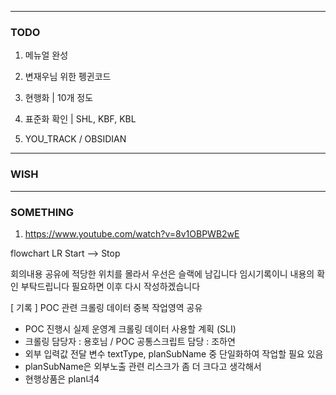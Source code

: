 
---
### TODO 

1. 메뉴얼 완성

2. 변재우님 위한 펭귄코드

4. 현행화 | 10개 정도 

5. 표준화 확인 | SHL, KBF, KBL

7. YOU_TRACK / OBSIDIAN

---
### WISH

---

### SOMETHING

1. https://www.youtube.com/watch?v=8v1OBPWB2wE

flowchart LR
Start --> Stop


회의내용 공유에 적당한 위치를 몰라서 우선은 슬랙에 남깁니다
임시기록이니 내용의 확인 부탁드립니다
필요하면 이후 다시 작성하겠습니다

\[ 기록 ]
POC 관련 크롤링 데이터 중복 작업영역 공유

- POC 진행시 실제 운영계 크롤링 데이터 사용할 계획 (SLI)
- 크롤링 담당자 : 용호님 / POC 공통스크립트 담당 : 조하연
- 외부 입력값 전달 변수 textType, planSubName 중 단일화하여 작업할 필요 있음
- planSubName은 외부노출 관련 리스크가 좀 더 크다고 생각해서
- 현행상품은 plan녀4                                                                          

